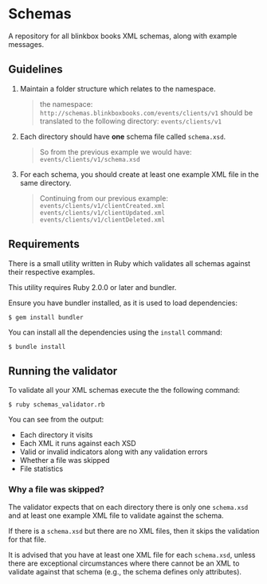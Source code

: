 # Schemas

A repository for all blinkbox books XML schemas, along with example messages.

## Guidelines

1. Maintain a folder structure which relates to the namespace.
    > the namespace:
    > `http://schemas.blinkboxbooks.com/events/clients/v1`
    > should be translated to the following directory:
    > `events/clients/v1` 

2. Each directory should have **one** schema file called `schema.xsd`.
    > So from the previous example we would have:
    > `events/clients/v1/schema.xsd`

3. For each schema, you should create at least one example XML file in the same directory.
    > Continuing from our previous example:
    > `events/clients/v1/clientCreated.xml`
    > `events/clients/v1/clientUpdated.xml`
    > `events/clients/v1/clientDeleted.xml`

## Requirements

There is a small utility written in Ruby which validates all schemas against their respective examples.

This utility requires Ruby 2.0.0 or later and bundler.

Ensure you have bundler installed, as it is used to load dependencies:

```
$ gem install bundler
```

You can install all the dependencies using the `install` command:

```
$ bundle install
```

## Running the validator

To validate all your XML schemas execute the the following command:

```
$ ruby schemas_validator.rb
```

You can see from the output:

* Each directory it visits
* Each XML it runs against each XSD
* Valid or invalid indicators along with any validation errors
* Whether a file was skipped
* File statistics

### Why a file was skipped?

The validator expects that on each directory there is only one `schema.xsd` and at least one example XML file to validate against the schema.

If there is a `schema.xsd` but there are no XML files, then it skips the validation for that file.

It is advised that you have at least one XML file for each `schema.xsd`, unless there are exceptional circumstances where there cannot be an XML to validate against that schema (e.g., the schema defines only attributes).